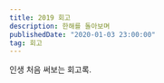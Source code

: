 ```yaml
---
title: 2019 회고
description: 한해를 돌아보며
publishedDate: "2020-01-03 23:00:00"
tag: 회고
---
```


인생 처음 써보는 회고록.
